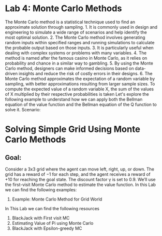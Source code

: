 # Lab 4: Monte Carlo Methods

The Monte Carlo method is a statistical technique used to find an approximate solution
through sampling.
1.
It is commonly used in design and engineering to simulate a wide range of scenarios and
help identify the most optimal solution.
2.
The Monte Carlo method involves generating random inputs within specified ranges and
running simulations to calculate the probable output based on those inputs.
3.
It is particularly useful when dealing with complex systems or problems with many variables.
4.
The method is named after the famous casino in Monte Carlo, as it relies on probability and
chance in a similar way to gambling.
5.
By using the Monte Carlo method, designers can make informed decisions based on data-
driven insights and reduce the risk of costly errors in their designs.
6.
The Monte Carlo method approximates the expectation of a random variable by sampling, with
better approximations resulting from larger sample sizes. To compute the expected value of a
random variable X, the sum of the values of X multiplied by their respective probabilities is taken
Let's explore the following example to understand how we can apply both the Bellman equation of the value function and the Bellman equation of the Q function to solve it.
Scenario:
# Solving Simple Grid Using Monte Carlo Methods
## Goal:

Consider a 3x3 grid where the agent can move left, right, up, or down. The grid has a reward of −1 for each step, and the agent receives a reward of +10 for reaching the goal state. The discount factor γ is set to 0.9. We’ll use the first-visit Monte Carlo method to estimate the value function.
In this Lab we can find the following examples:
1. Example: Monte Carlo Method for Grid World

In This Lab we can find the following resources
1.  BlackJack with First visit MC
2.  Estimating Value of Pi using Monte Carlo
3. BlackJack with Epsilon-greedy MC

